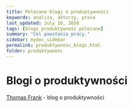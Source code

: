 ```yaml
---
title: Polecane blogi o produktywności
keywords: analiza, aktorzy, praca
last_updated: July 10, 2020
tags: [blogi produktywność polecane]
summary: "Cel powstania pracy."
sidebar: mydoc_sidebar
permalink: produktywnosc_blogi.html
folder: produktywnosc
---
```

Blogi o produktywności
======================

[Thomas Frank](https://thomasjfrank.com/) - blog o produktywności

